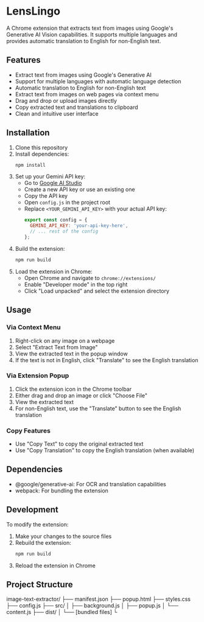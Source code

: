 # LensLingo

A Chrome extension that extracts text from images using Google's Generative AI Vision capabilities. It supports multiple languages and provides automatic translation to English for non-English text.

## Features

- Extract text from images using Google's Generative AI
- Support for multiple languages with automatic language detection
- Automatic translation to English for non-English text
- Extract text from images on web pages via context menu
- Drag and drop or upload images directly
- Copy extracted text and translations to clipboard
- Clean and intuitive user interface

## Installation

1. Clone this repository
2. Install dependencies:
   ```bash
   npm install
   ```
3. Set up your Gemini API key:
   - Go to [Google AI Studio](https://makersuite.google.com/app/apikey)
   - Create a new API key or use an existing one
   - Copy the API key
   - Open `config.js` in the project root
   - Replace `<YOUR_GEMINI_API_KEY>` with your actual API key:
     ```javascript
     export const config = {
       GEMINI_API_KEY: 'your-api-key-here',
       // ... rest of the config
     };
     ```
4. Build the extension:
   ```bash
   npm run build
   ```
5. Load the extension in Chrome:
   - Open Chrome and navigate to `chrome://extensions/`
   - Enable "Developer mode" in the top right
   - Click "Load unpacked" and select the extension directory

## Usage

### Via Context Menu
1. Right-click on any image on a webpage
2. Select "Extract Text from Image"
3. View the extracted text in the popup window
4. If the text is not in English, click "Translate" to see the English translation

### Via Extension Popup
1. Click the extension icon in the Chrome toolbar
2. Either drag and drop an image or click "Choose File"
3. View the extracted text
4. For non-English text, use the "Translate" button to see the English translation

### Copy Features
- Use "Copy Text" to copy the original extracted text
- Use "Copy Translation" to copy the English translation (when available)

## Dependencies

- @google/generative-ai: For OCR and translation capabilities
- webpack: For bundling the extension

## Development

To modify the extension:

1. Make your changes to the source files
2. Rebuild the extension:
   ```bash
   npm run build
   ```
3. Reload the extension in Chrome

## Project Structure

image-text-extractor/
├── manifest.json
├── popup.html
├── styles.css
├── config.js
├── src/
│   ├── background.js
│   ├── popup.js
│   └── content.js
├── dist/
│   └── [bundled files]
└ 